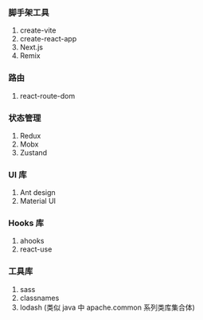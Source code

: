 ### 脚手架工具
1. create-vite
2. create-react-app
3. Next.js
4. Remix

### 路由
1. react-route-dom

### 状态管理
1. Redux
2. Mobx
3. Zustand

### UI 库
1. Ant design
2. Material UI

### Hooks 库
1. ahooks
2. react-use

### 工具库
1. sass
2. classnames
3. lodash (类似 java 中 apache.common 系列类库集合体)
